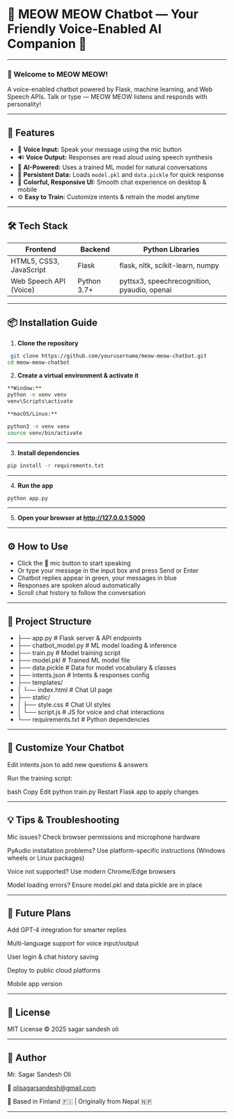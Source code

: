 # 🐾 MEOW MEOW Chatbot — Your Friendly Voice-Enabled AI Companion 🤖

---

### 🎉 Welcome to MEOW MEOW!  
A voice-enabled chatbot powered by Flask, machine learning, and Web Speech APIs. Talk or type — MEOW MEOW listens and responds with personality!

---

## 🚀 Features

- 🎤 **Voice Input:** Speak your message using the mic button  
- 🔊 **Voice Output:** Responses are read aloud using speech synthesis  
- 🤖 **AI-Powered:** Uses a trained ML model for natural conversations  
- 💾 **Persistent Data:** Loads `model.pkl` and `data.pickle` for quick response  
- 🎨 **Colorful, Responsive UI:** Smooth chat experience on desktop & mobile  
- ⚙️ **Easy to Train:** Customize intents & retrain the model anytime

---

## 🛠️ Tech Stack

| Frontend               | Backend          | Python Libraries                             |
|------------------------|------------------|---------------------------------------------|
| HTML5, CSS3, JavaScript| Flask            | flask, nltk, scikit-learn, numpy            |
| Web Speech API (Voice) | Python 3.7+      | pyttsx3, speechrecognition, pyaudio, openai |

---

## 📦 Installation Guide

1. **Clone the repository**  
```bash
 git clone https://github.com/yourusername/meow-meow-chatbot.git
cd meow-meow-chatbot
```    
 2. **Create a virtual environment & activate it**
```bash
**Window:**
python -m venv venv
venv\Scripts\activate

**macOS/Linux:**

python3 -m venv venv
source venv/bin/activate
```

----

 3. **Install dependencies**
```bash
pip install -r requirements.txt
```

----

 4.  **Run the app**
```bash
python app.py
```

----

 5. **Open your browser at http://127.0.0.1:5000**

---- 

 ## ⚙️ How to Use

- Click the 🎤 mic button to start speaking
- Or type your message in the input box and press Send or Enter
- Chatbot replies appear in green, your messages in blue
- Responses are spoken aloud automatically
- Scroll chat history to follow the conversation

----

## 🧩 Project Structure
- ├── app.py                # Flask server & API endpoints
- ├── chatbot_model.py      # ML model loading & inference
- ├── train.py              # Model training script
- ├── model.pkl             # Trained ML model file
- ├── data.pickle           # Data for model vocabulary & classes
- ├── intents.json          # Intents & responses config
- ├── templates/
- │   └── index.html        # Chat UI page
- ├── static/
- │   ├── style.css         # Chat UI styles
- │   └── script.js         # JS for voice and chat interactions
- └── requirements.txt      # Python dependencies

----

## 🎨 Customize Your Chatbot
Edit intents.json to add new questions & answers

Run the training script:

bash
Copy
Edit
python train.py
Restart Flask app to apply changes

---- 

## 💡 Tips & Troubleshooting
Mic issues? Check browser permissions and microphone hardware

PyAudio installation problems? Use platform-specific instructions (Windows wheels or Linux packages)

Voice not supported? Use modern Chrome/Edge browsers

Model loading errors? Ensure model.pkl and data.pickle are in place

----

## 🔮 Future Plans
Add GPT-4 integration for smarter replies

Multi-language support for voice input/output

User login & chat history saving

Deploy to public cloud platforms

Mobile app version

----
## 📄 License
MIT License © 2025 sagar sandesh oli

----
## 👤 Author
Mr. Sagar Sandesh Oli

📧 olisagarsandesh@gmail.com

📍 Based in Finland 🇫🇮 | Originally from Nepal 🇳🇵

----
